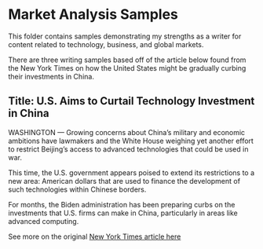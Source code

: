 # Market Analysis Samples
This folder contains samples demonstrating my strengths as a writer for content related to technology, business, and global markets.  

There are three writing samples based off of the article below found from the New York Times on how the United States might be gradually curbing their investments in China.

## Title: U.S. Aims to Curtail Technology Investment in China

WASHINGTON — Growing concerns about China’s military and economic ambitions have lawmakers and the White House weighing yet another effort to restrict Beijing’s access to advanced technologies that could be used in war.

This time, the U.S. government appears poised to extend its restrictions to a new area: American dollars that are used to finance the development of such technologies within Chinese borders.

For months, the Biden administration has been preparing curbs on the investments that U.S. firms can make in China, particularly in areas like advanced computing.

See more on the original [New York Times article here](https://www.nytimes.com/2023/02/09/business/us-china-investing-tech-biden.html)